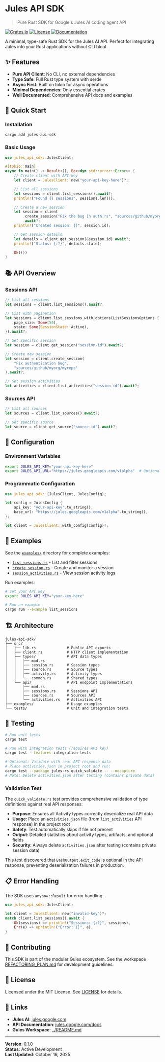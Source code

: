 # Jules API SDK

> Pure Rust SDK for Google's Jules AI coding agent API

[![Crates.io](https://img.shields.io/crates/v/jules-api-sdk.svg)](https://crates.io/crates/jules-api-sdk)
[![License](https://img.shields.io/badge/license-MIT-blue.svg)](LICENSE)
[![Documentation](https://docs.rs/jules-api-sdk/badge.svg)](https://docs.rs/jules-api-sdk)

A minimal, type-safe Rust SDK for the Jules AI API. Perfect for integrating Jules into your Rust applications without CLI bloat.

## ✨ Features

- **Pure API Client**: No CLI, no external dependencies
- **Type Safe**: Full Rust type system with serde
- **Async First**: Built on tokio for async operations
- **Minimal Dependencies**: Only essential crates
- **Well Documented**: Comprehensive API docs and examples

## 🚀 Quick Start

### Installation

```bash
cargo add jules-api-sdk
```

### Basic Usage

```rust
use jules_api_sdk::JulesClient;

#[tokio::main]
async fn main() -> Result<(), Box<dyn std::error::Error>> {
    // Create client with API key
    let client = JulesClient::new("your-api-key-here")?;

    // List all sessions
    let sessions = client.list_sessions().await?;
    println!("Found {} sessions", sessions.len());

    // Create a new session
    let session = client
        .create_session("Fix the bug in auth.rs", "sources/github/myorg/myrepo")
        .await?;
    println!("Created session: {}", session.id);

    // Get session details
    let details = client.get_session(&session.id).await?;
    println!("Status: {:?}", details.state);

    Ok(())
}
```

## 📚 API Overview

### Sessions API

```rust
// List all sessions
let sessions = client.list_sessions().await?;

// List with pagination
let sessions = client.list_sessions_with_options(ListSessionsOptions {
    page_size: Some(50),
    state: Some(SessionState::Active),
}).await?;

// Get specific session
let session = client.get_session("session-id").await?;

// Create new session
let session = client.create_session(
    "Fix authentication bug",
    "sources/github/myorg/myrepo"
).await?;

// Get session activities
let activities = client.list_activities("session-id").await?;
```

### Sources API

```rust
// List all sources
let sources = client.list_sources().await?;

// Get specific source
let source = client.get_source("source-id").await?;
```

## 🔧 Configuration

### Environment Variables

```bash
export JULES_API_KEY="your-api-key-here"
export JULES_API_URL="https://jules.googleapis.com/v1alpha"  # Optional
```

### Programmatic Configuration

```rust
use jules_api_sdk::{JulesClient, JulesConfig};

let config = JulesConfig {
    api_key: "your-api-key".to_string(),
    base_url: "https://jules.googleapis.com/v1alpha".to_string(),
};

let client = JulesClient::with_config(config)?;
```

## 📖 Examples

See the [`examples/`](examples/) directory for complete examples:

- [`list_sessions.rs`](examples/list_sessions.rs) - List and filter sessions
- [`create_session.rs`](examples/create_session.rs) - Create and monitor a session
- [`session_activities.rs`](examples/session_activities.rs) - View session activity logs

Run examples:

```bash
# Set your API key
export JULES_API_KEY="your-key-here"

# Run an example
cargo run --example list_sessions
```

## 🏗️ Architecture

```
jules-api-sdk/
├── src/
│   ├── lib.rs              # Public API exports
│   ├── client.rs           # HTTP client implementation
│   ├── types/              # API data types
│   │   ├── mod.rs
│   │   ├── session.rs      # Session types
│   │   ├── source.rs       # Source types
│   │   ├── activity.rs     # Activity types
│   │   └── common.rs       # Shared types
│   └── api/                # API endpoint implementations
│       ├── mod.rs
│       ├── sessions.rs     # Sessions API
│       ├── sources.rs      # Sources API
│       └── activities.rs   # Activities API
├── examples/               # Usage examples
└── tests/                  # Unit and integration tests
```

## 🧪 Testing

```bash
# Run unit tests
cargo test

# Run with integration tests (requires API key)
cargo test --features integration-tests

# Optional: Validate with real API response data
# Place activities.json in project root and run:
cargo test --package jules-rs quick_validate -- --nocapture
# Note: Delete activities.json after testing (contains private data)
```

### Validation Test

The `quick_validate.rs` test provides comprehensive validation of type definitions against real API responses:

- **Purpose**: Ensures all Activity types correctly deserialize real API data
- **Usage**: Place an `activities.json` file (from `list_activities` API response) in the project root
- **Safety**: Test automatically skips if file not present
- **Output**: Detailed statistics about activity types, artifacts, and optional fields
- **Security**: Always delete `activities.json` after testing (contains private session data)

This test discovered that `BashOutput.exit_code` is optional in the API response, preventing deserialization failures in production.

## 📋 Error Handling

The SDK uses `anyhow::Result` for error handling:

```rust
use jules_api_sdk::JulesClient;

let client = JulesClient::new("invalid-key")?;
match client.list_sessions().await {
    Ok(sessions) => println!("Sessions: {:?}", sessions),
    Err(e) => eprintln!("Error: {}", e),
}
```

## 🤝 Contributing

This SDK is part of the modular Gules ecosystem. See the workspace [REFACTORING_PLAN.md](../REFACTORING_PLAN.md) for development guidelines.

## 📜 License

Licensed under the MIT License. See [LICENSE](LICENSE) for details.

## 🔗 Links

- **Jules AI**: [jules.google.com](https://jules.google.com)
- **API Documentation**: [jules.google.com/docs](https://jules.google.com/docs)
- **Gules Workspace**: [../README.md](../README.md)

---

**Version**: 0.1.0  
**Status**: Active Development  
**Last Updated**: October 16, 2025
